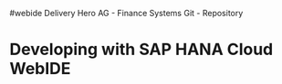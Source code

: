 #webide
Delivery Hero AG - Finance Systems Git - Repository

# Developing with SAP HANA Cloud WebIDE
